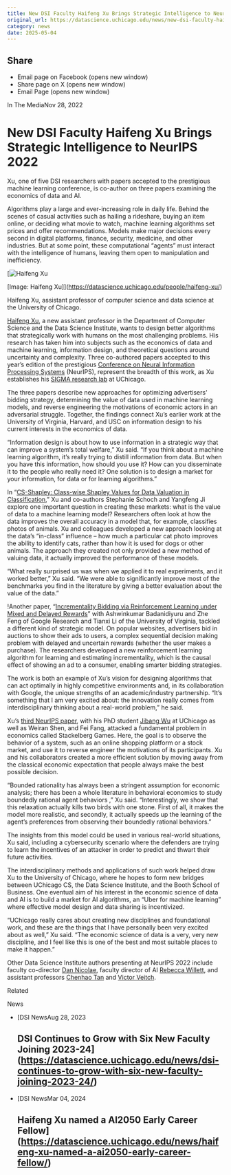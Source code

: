 ```yaml
---
title: New DSI Faculty Haifeng Xu Brings Strategic Intelligence to NeurIPS 2022 – DSI
original_url: https://datascience.uchicago.edu/news/new-dsi-faculty-haifeng-xu-brings-strategic-intelligence-to-neurips-2022
category: news
date: 2025-05-04
---
```


## Share

* Email page on Facebook (opens new window)
* Share page on X (opens new window)
* Email Page (opens new window)

<!-- Table-like structure detected -->

In The MediaNov 28, 2022

# New DSI Faculty Haifeng Xu Brings Strategic Intelligence to NeurIPS 2022

Xu, one of five DSI researchers with papers accepted to the prestigious machine learning conference, is co-author on three papers examining the economics of data and AI.

Algorithms play a large and ever-increasing role in daily life. Behind the scenes of casual activities such as hailing a rideshare, buying an item online, or deciding what movie to watch, machine learning algorithms set prices and offer recommendations. Models make major decisions every second in digital platforms, finance, security, medicine, and other industries. But at some point, these computational “agents” must interact with the intelligence of humans, leaving them open to manipulation and inefficiency.

[![Haifeng Xu](https://cs.uchicago.edu/wp-content/uploads/2022/05/Haifeng-300x300.jpeg)

[Image: Haifeng Xu]](https://datascience.uchicago.edu/people/haifeng-xu/)

Haifeng Xu, assistant professor of computer science and data science at the University of Chicago.

[Haifeng Xu](https://datascience.uchicago.edu/people/haifeng-xu/), a new assistant professor in the Department of Computer Science and the Data Science Institute, wants to design better algorithms that strategically work with humans on the most challenging problems. His research has taken him into subjects such as the economics of data and machine learning, information design, and theoretical questions around uncertainty and complexity. Three co-authored papers accepted to this year’s edition of the prestigious [Conference on Neural Information Processing Systems](https://nips.cc/) (NeurIPS), represent the breadth of this work, as Xu establishes his [SIGMA research lab](https://www.haifeng-xu.com/sigma/index.html) at UChicago.

The three papers describe new approaches for optimizing advertisers’ bidding strategy, determining the value of data used in machine learning models, and reverse engineering the motivations of economic actors in an adversarial struggle. Together, the findings connect Xu’s earlier work at the University of Virginia, Harvard, and USC on information design to his current interests in the economics of data.

“Information design is about how to use information in a strategic way that can improve a system’s total welfare,” Xu said. “If you think about a machine learning algorithm, it’s really trying to distill information from data. But when you have this information, how should you use it? How can you disseminate it to the people who really need it? One solution is to design a market for your information, for data or for learning algorithms.”

In “[CS-Shapley: Class-wise Shapley Values for Data Valuation in Classification](https://arxiv.org/abs/2211.06800),” Xu and co-authors Stephanie Schoch and Yangfeng Ji explore one important question in creating these markets: what is the value of data to a machine learning model? Researchers often look at how the data improves the overall accuracy in a model that, for example, classifies photos of animals. Xu and colleagues developed a new approach looking at the data’s “in-class” influence – how much a particular cat photo improves the ability to identify cats, rather than how it is used for dogs or other animals. The approach they created not only provided a new method of valuing data, it actually improved the performance of these models.

“What really surprised us was when we applied it to real experiments, and it worked better,” Xu said. “We were able to significantly improve most of the benchmarks you find in the literature by giving a better evaluation about the value of the data.”

!Another paper, “[Incrementality Bidding via Reinforcement Learning under Mixed and Delayed Rewards](https://arxiv.org/abs/2206.01293)” with Ashwinkumar Badanidiyuru and Zhe Feng of Google Research and Tianxi Li of the University of Virginia, tackled a different kind of strategic model. On popular websites, advertisers bid in auctions to show their ads to users, a complex sequential decision making problem with delayed and uncertain rewards (whether the user makes a purchase). The researchers developed a new reinforcement learning algorithm for learning and estimating incrementality, which is the causal effect of showing an ad to a consumer, enabling smarter bidding strategies.

The work is both an example of Xu’s vision for designing algorithms that can act optimally in highly competitive environments and, in its collaboration with Google, the unique strengths of an academic/industry partnership. “It’s something that I am very excited about: the innovation really comes from interdisciplinary thinking about a real-world problem,” he said.

Xu’s [third NeurIPS paper](https://arxiv.org/pdf/2210.01380.pdf), with his PhD student [Jibang Wu](https://datascience.uchicago.edu/people/jibang-wu/) at UChicago as well as Weiran Shen, and Fei Fang, attacked a fundamental problem in economics called Stackelberg Games. Here, the goal is to observe the behavior of a system, such as an online shopping platform or a stock market, and use it to reverse engineer the motivations of its participants. Xu and his collaborators created a more efficient solution by moving away from the classical economic expectation that people always make the best possible decision.

“Bounded rationality has always been a stringent assumption for economic analysis; there has been a whole literature in behavioral economics to study boundedly rational agent behaviors ,” Xu said. “Interestingly, we show that this relaxation actually kills two birds with one stone. First of all, it makes the model more realistic, and secondly, it actually speeds up the learning of the agent’s preferences from observing their boundedly rational behaviors.”

The insights from this model could be used in various real-world situations, Xu said, including a cybersecurity scenario where the defenders are trying to learn the incentives of an attacker in order to predict and thwart their future activities.

The interdisciplinary methods and applications of such work helped draw Xu to the University of Chicago, where he hopes to form new bridges between UChicago CS, the Data Science Institute, and the Booth School of Business. One eventual aim of his interest in the economic science of data and AI is to build a market for AI algorithms, an “Uber for machine learning” where effective model design and data sharing is incentivized.

“UChicago really cares about creating new disciplines and foundational work, and these are the things that I have personally been very excited about as well,” Xu said. “The economic science of data is a very, very new discipline, and I feel like this is one of the best and most suitable places to make it happen.”

Other Data Science Institute authors presenting at NeurIPS 2022 include faculty co-director [Dan Nicolae](https://stat.uchicago.edu/people/profile/dan-nicolae/), faculty director of AI [Rebecca Willett](https://willett.psd.uchicago.edu/), and assistant professors [Chenhao Tan](https://chenhaot.com/) and [Victor Veitch](http://victorveitch.com/).

Related

News

* [DSI NewsAug 28, 2023

  ## DSI Continues to Grow with Six New Faculty Joining 2023-24](https://datascience.uchicago.edu/news/dsi-continues-to-grow-with-six-new-faculty-joining-2023-24/)
* [DSI NewsMar 04, 2024

  ## Haifeng Xu named a AI2050 Early Career Fellow](https://datascience.uchicago.edu/news/haifeng-xu-named-a-ai2050-early-career-fellow/)